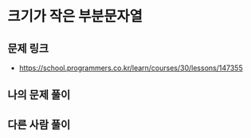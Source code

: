 # 크기가 작은 부분문자열

## 문제 링크

- https://school.programmers.co.kr/learn/courses/30/lessons/147355

## 나의 문제 풀이

## 다른 사람 풀이

